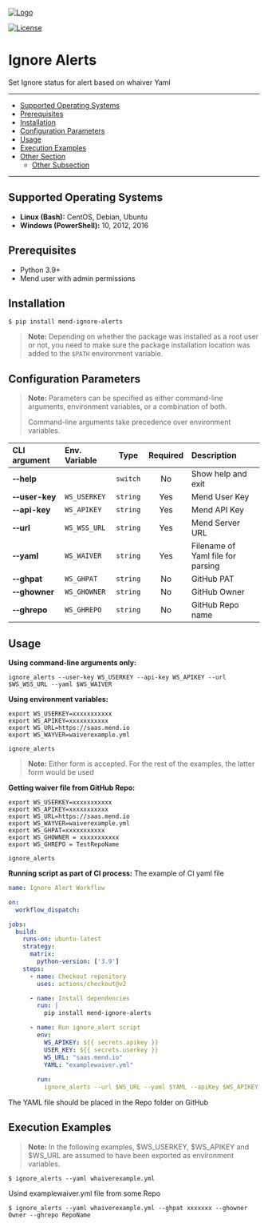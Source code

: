 [![Logo](https://resources.mend.io/mend-sig/logo/mend-dark-logo-horizontal.png)](https://www.mend.io/)  

[![License](https://img.shields.io/badge/License-Apache%202.0-yellowgreen.svg)](https://opensource.org/licenses/Apache-2.0)

# Ignore Alerts

Set Ignore status for alert based on whaiver Yaml  

<hr>

- [Supported Operating Systems](#supported-operating-systems)
- [Prerequisites](#prerequisites)
- [Installation](#installation)
- [Configuration Parameters](#configuration-parameters)
- [Usage](#usage)
- [Execution Examples](#execution-examples)
- [Other Section](#other-section)
  - [Other Subsection](#other-subsection)

<hr>

## Supported Operating Systems
- **Linux (Bash):**	CentOS, Debian, Ubuntu
- **Windows (PowerShell):**	10, 2012, 2016

## Prerequisites
- Python 3.9+
- Mend user with admin permissions

## Installation
```
$ pip install mend-ignore-alerts
```
> **Note:** Depending on whether the package was installed as a root user or not, you need to make sure the package installation location was added to the `$PATH` environment variable.

## Configuration Parameters
>**Note:** Parameters can be specified as either command-line arguments, environment variables, or a combination of both.  
> 
> Command-line arguments take precedence over environment variables.  

| CLI argument                 | Env. Variable |   Type   | Required | Description                       |
|:-----------------------------|:--------------|:--------:|:--------:|:----------------------------------|
| **&#x2011;&#x2011;help**     |               | `switch` |    No    | Show help and exit                |
| **&#x2011;&#x2011;user-key** | `WS_USERKEY`  | `string` |   Yes    | Mend User Key                     |
| **&#x2011;&#x2011;api-key**  | `WS_APIKEY`   | `string` |   Yes    | Mend API Key                      |
| **&#x2011;&#x2011;url**      | `WS_WSS_URL`  | `string` |   Yes    | Mend Server URL                   |
| **&#x2011;&#x2011;yaml**     | `WS_WAIVER`   | `string` |   Yes    | Filename of Yaml file for parsing |
| **&#x2011;&#x2011;ghpat**    | `WS_GHPAT`    | `string` |    No    | GitHub PAT                        |
| **&#x2011;&#x2011;ghowner**  | `WS_GHOWNER`  | `string` |    No    | GitHub Owner                      |
| **&#x2011;&#x2011;ghrepo**   | `WS_GHREPO`   | `string` |    No    | GitHub Repo name                  |


## Usage
**Using command-line arguments only:**
```shell
ignore_alerts --user-key WS_USERKEY --api-key WS_APIKEY --url $WS_WSS_URL --yaml $WS_WAIVER
```
**Using environment variables:**
```shell
export WS_USERKEY=xxxxxxxxxxx
export WS_APIKEY=xxxxxxxxxxx
export WS_URL=https://saas.mend.io
export WS_WAYVER=waiverexample.yml

ignore_alerts
```
> **Note:** Either form is accepted. For the rest of the examples, the latter form would be used  

**Getting waiver file from GitHub Repo:**
```shell
export WS_USERKEY=xxxxxxxxxxx
export WS_APIKEY=xxxxxxxxxxx
export WS_URL=https://saas.mend.io
export WS_WAYVER=waiverexample.yml
export WS_GHPAT=xxxxxxxxxxx
export WS_GHOWNER = xxxxxxxxxxx
export WS_GHREPO = TestRepoName 

ignore_alerts
```

**Running script as part of CI process:**
The example of CI yaml file
```yaml
name: Ignore Alert Workflow

on:
  workflow_dispatch:

jobs:
  build:
    runs-on: ubuntu-latest
    strategy:
      matrix:
        python-version: ['3.9']
    steps:
      - name: Checkout repository
        uses: actions/checkout@v2

      - name: Install dependencies
        run: |
          pip install mend-ignore-alerts

      - name: Run ignore_alert script
        env:
          WS_APIKEY: ${{ secrets.apikey }}
          USER_KEY: ${{ secrets.userkey }}
          WS_URL: "saas.mend.io"
          YAML: "examplewaiver.yml"
          
        run: 
          ignore_alerts --url $WS_URL --yaml $YAML --apiKey $WS_APIKEY --user-key $USER_KEY
```

The YAML file should be placed in the Repo folder on GitHub 

## Execution Examples

> **Note:** In the following examples, $WS_USERKEY, $WS_APIKEY and $WS_URL are assumed to have been exported as environment variables.  

```shell
$ ignore_alerts --yaml whaiverexample.yml
```

Usind examplewaiver.yml file from some Repo

```shell
$ ignore_alerts --yaml whaiverexample.yml --ghpat xxxxxxx --ghowner Owner --ghrepo RepoName  
```
